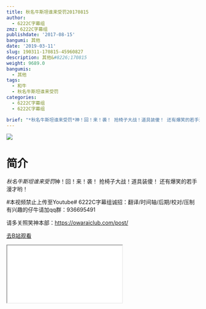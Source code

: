 ```yaml
---
title: 秋名牛斯坦谁来受罚20170815
author:
  - 6222C字幕组
zmz: 6222C字幕组
publishdate: '2017-08-15'
bangumi: 其他
date: '2019-03-11'
slug: 190311-170815-45960827
description: 其他&#8226;170815
weight: 9689.0
bangumis:
  - 其他
tags:
  - 和牛
  - 秋名牛斯坦谁来受罚
categories:
  - 6222C字幕组
  - 6222C字幕组

brief: "*秋名牛斯坦谁来受罚*神！回！来！袭！ 抢椅子大战！道具装傻！ 还有爆笑的若手漫才哟！ #本视频禁止上传至Youtube# 6222C字幕组诚招：翻译/时间轴/后期/校对/压制 有兴趣的仔牛请加qq群：936695491 请多关照笑神本部：https://owaraiclub.com/post/"
---
```

![](https://i.imgur.com/tdNDW33.jpg)
# 简介  
*秋名牛斯坦谁来受罚*神！回！来！袭！
抢椅子大战！道具装傻！
还有爆笑的若手漫才哟！

#本视频禁止上传至Youtube#
6222C字幕组诚招：翻译/时间轴/后期/校对/压制 有兴趣的仔牛请加qq群：936695491

请多关照笑神本部：https://owaraiclub.com/post/  

[去B站观看](https://www.bilibili.com/video/av45960827/)
<div class ="resp-container"><iframe class="testiframe" src="//player.bilibili.com/player.html?aid=45960827"", scrolling="no", allowfullscreen="true" > </iframe></div> 
